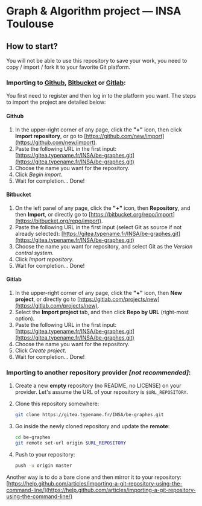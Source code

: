 # Graph & Algorithm project &mdash; INSA Toulouse

## How to start?

You will not be able to use this repository to save your work, you need to copy / import / fork it to 
your favorite Git platform.

### Importing to [Github](https://github.com), [Bitbucket](https://bitbucket.org) or [Gitlab](https://gitlab.com):

You first need to register and then log in to the platform you want. The steps to import the project are detailed below:

#### Github

1. In the upper-right corner of any page, click the **"+"** icon, then click **Import repository**, or go to [https://github.com/new/import](https://github.com/new/import). 
2. Paste the following URL in the first input:
     [https://gitea.typename.fr/INSA/be-graphes.git](https://gitea.typename.fr/INSA/be-graphes.git)
3. Choose the name you want for the repository.
4. Click *Begin import*.
5. Wait for completion... Done!

#### Bitbucket

1. On the left panel of any page, click the **"+"** icon, then **Repository**, and then **Import**, or directly go to [https://bitbucket.org/repo/import](https://bitbucket.org/repo/import). 
2. Paste the following URL in the first input (select Git as source if not already selected):
     [https://gitea.typename.fr/INSA/be-graphes.git](https://gitea.typename.fr/INSA/be-graphes.git)
3. Choose the name you want for repository, and select Git as the *Version control system*.
4. Click *Import repository*.
5. Wait for completion... Done!

#### Gitlab

1. In the upper-right corner of any page, click the **"+"** icon, then **New project**, or directly go to [https://gitlab.com/projects/new](https://gitlab.com/projects/new).
2. Select the **Import project** tab, and then click **Repo by URL** (right-most option).
3. Paste the following URL in the first input:
     [https://gitea.typename.fr/INSA/be-graphes.git](https://gitea.typename.fr/INSA/be-graphes.git)
4. Choose the name you want for the repository.
5. Click *Create project*.
6. Wait for completion... Done!

### Importing to another repository provider *[not recommended]*:

1. Create a new **empty** repository (no README, no LICENSE) on your provider. Let's assume the URL of your repository is `$URL_REPOSITORY`.
2. Clone this repository somewhere:

    ```bash
	git clone https://gitea.typename.fr/INSA/be-graphes.git
	```
    
3. Go inside the newly cloned repository and update the **remote**:
   
    ```bash
	cd be-graphes
	git remote set-url origin $URL_REPOSITORY
	```
    
4. Push to your repository:

    ```bash
	push -u origin master
	```
	
Another way is to do a bare clone and then mirror it to your repository: [https://help.github.com/articles/importing-a-git-repository-using-the-command-line/](https://help.github.com/articles/importing-a-git-repository-using-the-command-line/)